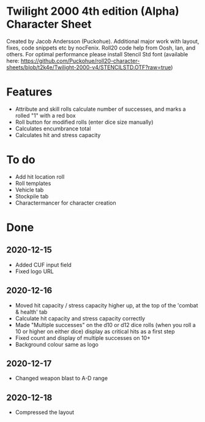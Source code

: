 # Twilight 2000 4th edition (Alpha) Character Sheet
Created by Jacob Andersson (Puckohue). 
Additional major work with layout, fixes, code snippets etc by nocFenix. 
Roll20 code help from Oosh, Ian, and others. 
For optimal performance please install Stencil Std font (available here: https://github.com/Puckohue/roll20-character-sheets/blob/t2k4e/Twilight-2000-v4/STENCILSTD.OTF?raw=true)

# Features
* Attribute and skill rolls calculate number of successes, and marks a rolled "1" with a red box
* Roll button for modified rolls (enter dice size manually)
* Calculates encumbrance total
* Calculates hit and stress capacity

# To do
* Add hit location roll
* Roll templates
* Vehicle tab
* Stockpile tab
* Charactermancer for character creation

# Done
## 2020-12-15
* Added CUF input field
* Fixed logo URL
## 2020-12-16
* Moved hit capacity / stress capacity higher up, at the top of the 'combat & health' tab
* Calculate hit capacity and stress capacity correctly
* Made "Multiple successes" on the d10 or d12 dice rolls (when you roll a 10 or higher on either dice) display as critical hits as a first step
* Fixed count and display of multiple successes on 10+
* Background colour same as logo
## 2020-12-17
* Changed weapon blast to A-D range
## 2020-12-18
* Compressed the layout
